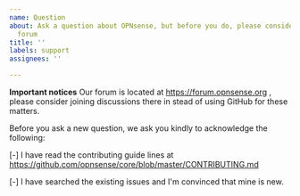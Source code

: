```yaml
---
name: Question
about: Ask a question about OPNsense, but before you do, please consider using our
  forum
title: ''
labels: support
assignees: ''

---
```


**Important notices**
Our forum is located at https://forum.opnsense.org , please consider joining discussions there in stead of using GitHub for these matters.

Before you ask a new question, we ask you kindly to acknowledge the following:

[-] I have read the contributing guide lines at https://github.com/opnsense/core/blob/master/CONTRIBUTING.md

[-] I have searched the existing issues and I'm convinced that mine is new.
